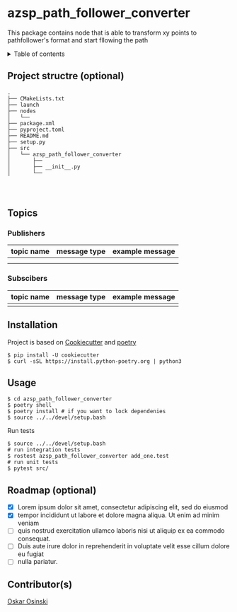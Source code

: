 # azsp_path_follower_converter

This package contains node that is able to transform xy points to pathfollower's format and start fllowing the path 

<details>
<summary markdown="span">Table of contents</summary>
<!-- Table of contents made automatically by Markdown All in One extension
https://marketplace.visualstudio.com/items?itemName=yzhang.markdown-all-in-one -->

- [azsp\_path\_follower\_converter](#azsp_path_follower_converter)
  - [Project structre (optional)](#project-structre-optional)
  - [Topics](#topics)
    - [Publishers](#publishers)
    - [Subscibers](#subscibers)
  - [Installation](#installation)
  - [Usage](#usage)
  - [Roadmap (optional)](#roadmap-optional)
  - [Contributor(s)](#contributors)

</details>

## Project structre (optional)
```
.
├── CMakeLists.txt
├── launch
├── nodes
│   └── 
├── package.xml
├── pyproject.toml
├── README.md
├── setup.py
├── src
│   └── azsp_path_follower_converter
│       ├── 
│       ├── __init__.py
│       └── 
       



```

## Topics
### Publishers
| topic name      | message type            | example message                                                                                     |
| --------------- | ----------------------- | --------------------------------------------------------------------------------------------------- |
|  |  |  |
|         |       |        |
### Subscibers
| topic name        | message type      | example message |
| ----------------- | ----------------- | --------------- |
|  |  |  |
## Installation

Project is based on [Cookiecutter](https://www.cookiecutter.io/) and [poetry](https://python-poetry.org/)
```shell
$ pip install -U cookiecutter
$ curl -sSL https://install.python-poetry.org | python3
```

## Usage

```shell
$ cd azsp_path_follower_converter
$ poetry shell
$ poetry install # if you want to lock dependenies
$ source ../../devel/setup.bash
```
Run tests
```shell
$ source ../../devel/setup.bash
# run integration tests
$ rostest azsp_path_follower_converter add_one.test
# run unit tests
$ pytest src/
```
## Roadmap (optional)

- [x] Lorem ipsum dolor sit amet, consectetur adipiscing elit, sed do eiusmod
- [x] tempor incididunt ut labore et dolore magna aliqua. Ut enim ad minim veniam
- [ ] quis nostrud exercitation ullamco laboris nisi ut aliquip ex ea commodo consequat. 
- [ ] Duis aute irure dolor in reprehenderit in voluptate velit esse cillum dolore eu fugiat 
- [ ] nulla pariatur.
## Contributor(s)

[Oskar  Osinski](mailto:oskar.osinski@pimt.lukasiewicz.gov.pl)